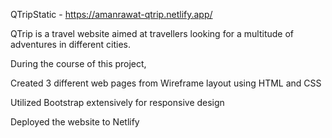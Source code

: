 QTripStatic - https://amanrawat-qtrip.netlify.app/

QTrip is a travel website aimed at travellers looking for a multitude of adventures in different cities. 

During the course of this project,

Created 3 different web pages from Wireframe layout using HTML and CSS

Utilized Bootstrap extensively for responsive design

Deployed the website to Netlify
